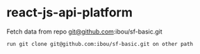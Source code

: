 # react-js-api-platform

Fetch data from repo git@github.com:ibou/sf-basic.git

```
run git clone git@github.com:ibou/sf-basic.git on other path 

```
